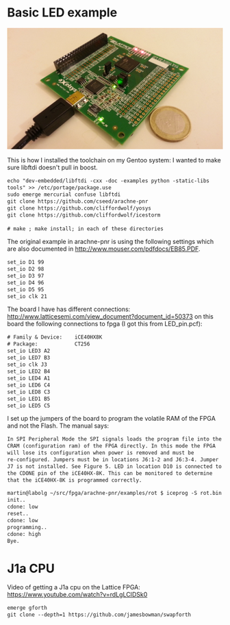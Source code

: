 # Basic LED example

[![Photography of the running FPGA.](/pcb-photo.jpg?raw=true "FPGA with LEDs being controlled by the code of this repository")](http://youtu.be/rE7uVGErM0Y)

This is how I installed the toolchain on my Gentoo system:
I wanted to make sure libftdi doesn't pull in boost.
```
echo "dev-embedded/libftdi -cxx -doc -examples python -static-libs tools" >> /etc/portage/package.use
sudo emerge mercurial confuse libftdi
git clone https://github.com/cseed/arachne-pnr
git clone https://github.com/cliffordwolf/yosys
git clone https://github.com/cliffordwolf/icestorm

# make ; make install; in each of these directories
```

The original example in arachne-pnr is using the following settings which are also documented in http://www.mouser.com/pdfdocs/EB85.PDF.
```
set_io D1 99
set_io D2 98
set_io D3 97
set_io D4 96
set_io D5 95
set_io clk 21
```


The board I have has different connections:
http://www.latticesemi.com/view_document?document_id=50373
on this board the following connections to fpga (I got this from LED_pin.pcf):
```
# Family & Device:    iCE40HX8K
# Package:            CT256
set_io LED3 A2
set_io LED7 B3
set_io clk J3
set_io LED2 B4
set_io LED4 A1
set_io LED6 C4
set_io LED8 C3
set_io LED1 B5
set_io LED5 C5
```

I set up the jumpers of the board to program the volatile RAM of the
FPGA and not the Flash.  The manual says:

```
In SPI Peripheral Mode the SPI signals loads the program file into the
CRAM (configuration ram) of the FPGA directly. In this mode the FPGA
will lose its configuration when power is removed and must be
re-configured. Jumpers must be in locations J6:1-2 and J6:3-4. Jumper
J7 is not installed. See Figure 5. LED in location D10 is connected to
the CDONE pin of the iCE40HX-8K. This can be monitored to determine
that the iCE40HX-8K is programmed correctly.
```
```
martin@labolg ~/src/fpga/arachne-pnr/examples/rot $ iceprog -S rot.bin
init..
cdone: low
reset..
cdone: low
programming..
cdone: high
Bye.
```

# J1a CPU

Video of getting a J1a cpu on the Lattice FPGA: https://www.youtube.com/watch?v=rdLgLCIDSk0


```
emerge gforth
git clone --depth=1 https://github.com/jamesbowman/swapforth
```